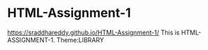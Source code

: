 # HTML-Assignment-1
https://sraddhareddy.github.io/HTML-Assignment-1/
This is HTML-ASSIGNMENT-1.
Theme:LIBRARY
